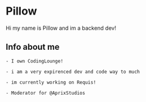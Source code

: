 # Pillow

Hi my name is Pillow and im a backend dev!

## Info about me

```asciidoc
- I own CodingLounge!

- i am a very expirenced dev and code way to much

- im currently working on Requis!

- Moderator for @AprixStudios

```

